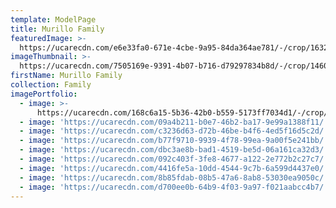 ```yaml
---
template: ModelPage
title: Murillo Family
featuredImage: >-
  https://ucarecdn.com/e6e33fa0-671e-4cbe-9a95-84da364ae781/-/crop/1632x1252/0,376/-/preview/
imageThumbnail: >-
  https://ucarecdn.com/7505169e-9391-4b07-b716-d79297834b8d/-/crop/1460x1867/0,344/-/preview/
firstName: Murillo Family
collection: Family
imagePortfolio:
  - image: >-
      https://ucarecdn.com/168c6a15-5b36-42b0-b559-5173ff7034d1/-/crop/1387x1469/96,0/-/preview/
  - image: 'https://ucarecdn.com/09a4b211-b0e7-46b2-ba17-9e99a1388f11/'
  - image: 'https://ucarecdn.com/c3236d63-d72b-46be-b4f6-4ed5f16d5c2d/'
  - image: 'https://ucarecdn.com/b77f9710-9939-4f78-99ea-9a00f5e241bb/'
  - image: 'https://ucarecdn.com/dbc3ae8b-bad1-4519-be5d-06a161ca32d3/'
  - image: 'https://ucarecdn.com/092c403f-3fe8-4677-a122-2e772b2c27c7/'
  - image: 'https://ucarecdn.com/4416fe5a-10dd-4544-9c7b-6a599d4437e0/'
  - image: 'https://ucarecdn.com/8b85fdab-08b5-47a6-8ab8-53030ea9050c/'
  - image: 'https://ucarecdn.com/d700ee0b-64b9-4f03-9a97-f021aabcc4b7/'
---
```


